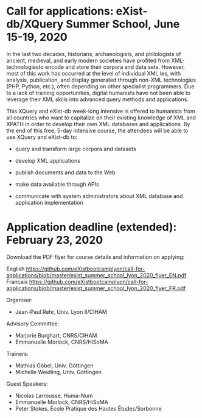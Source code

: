 # Call for applications: eXist-db/XQuery Summer School, June 15-19, 2020

In the last two decades, historians, archaeologists, and philologists of ancient, medieval, and early modern societies have profited from XML-technologiesto encode and store their corpora and data sets. However, most of this work has occurred at the level of individual XML  les, with analysis, publication, and display generated through non-XML technologies (PHP, Python, etc.), often depending on other specialist programmers. Due to a lack of training opportunities, digital humanists have not been able to leverage their XML skills into advanced query methods and applications.

This XQuery and eXist-db week-long intensive is offered to humanists from all countries who want to capitalize on their existing knowledge of XML and XPATH in order to develop their own XML databases and applications. By the end of this free, 5-day intensive course, the attendees will be able to use XQuery and eXist-db to:

* query and transform large corpora and datasets

* develop XML applications

* publish documents and data to the Web

* make data available through APIs

* communicate with system administrators about XML database and application implementation

# Application deadline (extended): February 23, 2020

Download the PDF flyer for course details and information on applying:

English https://github.com/eXistbootcamplyon/call-for-applications/blob/master/exist_summer_school_lyon_2020_flyer_EN.pdf
Français https://github.com/eXistbootcamplyon/call-for-applications/blob/master/exist_summer_school_lyon_2020_flyer_FR.pdf


Organiser: 
* Jean-Paul Rehr, Univ. Lyon II/CIHAM

Advisory Committee: 
* Marjorie Burghart, CNRS/CIHAM
* Emmanuelle Morlock, CNRS/HiSoMA

Trainers:
* Mathias Göbel, Univ. Göttingen
* Michelle Weidling, Univ. Göttingen

Guest Speakers:
* Nicolas Larrousse, Huma-Num
* Emmanuelle Morlock, CNRS/HiSoMA
* Peter Stokes, École Pratique des Hautes Études/Sorbonne



